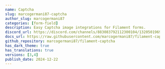 ```yaml
---
name: Captcha
slug: marcogermani87-captcha
author_slug: marcogermani87
categories: [form-field]
description: Easy Captcha image integrations for Filament forms.
discord_url: https://discord.com/channels/883083792112300104/1320501969382801428
docs_url: https://raw.githubusercontent.com/marcogermani87/filament-captcha/main/README.md
github_repository: marcogermani87/filament-captcha
has_dark_theme: true
has_translations: true
versions: [3,4]
publish_date: 2024-12-22
---
```

